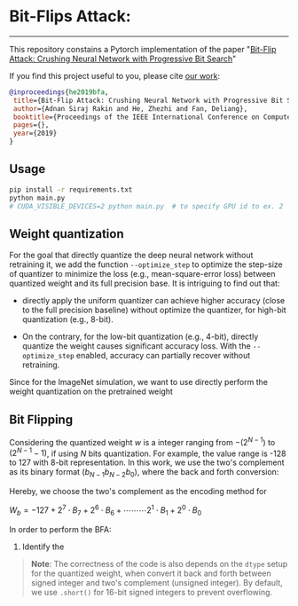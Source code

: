 # Bit-Flips Attack:
-------------------

This repository constains a Pytorch implementation of the paper "[Bit-Flip Attack: Crushing Neural Network with Progressive Bit Search](https://arxiv.org/pdf/1903.12269.pdf)"

If you find this project useful to you, please cite [our work](https://arxiv.org/pdf/1903.12269.pdf):

```bibtex
@inproceedings{he2019bfa,
 title={Bit-Flip Attack: Crushing Neural Network with Progressive Bit Search},
 author={Adnan Siraj Rakin and He, Zhezhi and Fan, Deliang},
 booktitle={Proceedings of the IEEE International Conference on Computer Vision (ICCV)},
 pages={},
 year={2019}
}
```


## Usage

```bash
pip install -r requirements.txt
python main.py
# CUDA_VISIBLE_DEVICES=2 python main.py  # to specify GPU id to ex. 2
```

## Weight quantization
For the goal that directly quantize the deep neural network without retraining it, we add the function ```--optimize_step``` to optimize the step-size of quantizer to minimize the loss (e.g., mean-square-error loss) between quantized weight and its full precision base. It is intriguing to find out that:

- directly apply the uniform quantizer can achieve higher accuracy (close to the full precision baseline) without optimize the quantizer, for high-bit quantization (e.g., 8-bit). 

- On the contrary, for the low-bit quantization (e.g., 4-bit), directly quantize the weight causes significant accuracy loss. With the ```--optimize_step``` enabled, accuracy can partially recover without retraining. 

Since for the ImageNet simulation, we want to use directly perform the weight quantization on the pretrained weight

## Bit Flipping

Considering the quantized weight $w$ is a integer ranging from $-(2^{N-1})$ to $(2^{N-1}-1)$, if using $N$ bits quantization. For example, the value range is -128 to 127 with 8-bit representation. In this work, we use the two's complement as its binary format ($b_{N-1}b_{N-2}b_0$), where the back and forth conversion:

Hereby, we choose the two's complement as the encoding method for 

$W_b = -127 + 2^7\cdot B_7 + 2^6 \cdot B_6 + \cdots\cdots\cdots 2^1\cdot B_1 + 2^0\cdot B_0$

In order to perform the BFA:
1. Identify the 

> __Note__: The correctness of the code is also depends on the ```dtype``` setup for the quantized weight, when convert it back and forth between signed integer and two's complement (unsigned integer). By default, we use ```.short()``` for 16-bit signed integers to prevent overflowing.


